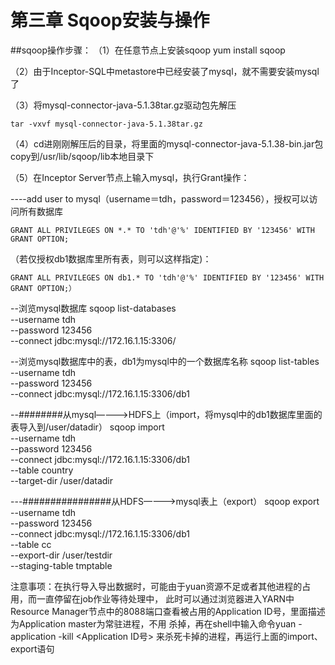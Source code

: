 # 第三章 Sqoop安装与操作
##sqoop操作步骤：
（1）在任意节点上安装sqoop
yum install sqoop

（2）由于Inceptor-SQL中metastore中已经安装了mysql，就不需要安装mysql了

（3）将mysql-connector-java-5.1.38tar.gz驱动包先解压
```
tar -vxvf mysql-connector-java-5.1.38tar.gz
```
（4）cd进刚刚解压后的目录，将里面的mysql-connector-java-5.1.38-bin.jar包copy到/usr/lib/sqoop/lib本地目录下

（5）在Inceptor Server节点上输入mysql，执行Grant操作：

----add user to mysql（username＝tdh，password＝123456），授权可以访问所有数据库
```
GRANT ALL PRIVILEGES ON *.* TO 'tdh'@'%' IDENTIFIED BY '123456' WITH GRANT OPTION;
```
（若仅授权db1数据库里所有表，则可以这样指定)：
```
GRANT ALL PRIVILEGES ON db1.* TO 'tdh'@'%' IDENTIFIED BY '123456' WITH GRANT OPTION;）
```

--浏览mysql数据库
sqoop list-databases \
--username tdh \
--password 123456 \
--connect jdbc:mysql://172.16.1.15:3306/


--浏览mysql数据库中的表，db1为mysql中的一个数据库名称
sqoop list-tables \
--username tdh \
--password 123456 \
--connect jdbc:mysql://172.16.1.15:3306/db1


--########从mysql————>HDFS上（import，将mysql中的db1数据库里面的表导入到/user/datadir）
sqoop import \
--username tdh \
--password 123456 \
--connect jdbc:mysql://172.16.1.15:3306/db1 \
--table country \
--target-dir /user/datadir


---################从HDFS————>mysql表上（export）
sqoop export \
--username tdh \
--password 123456 \
--connect jdbc:mysql://172.16.1.15:3306/db1 \
--table cc \
--export-dir /user/testdir \
--staging-table tmptable


注意事项：在执行导入导出数据时，可能由于yuan资源不足或者其他进程的占用，而一直停留在job作业等待处理中，
此时可以通过浏览器进入YARN中Resource Manager节点中的8088端口查看被占用的Application ID号，里面描述为Application master为常驻进程，不用
杀掉，再在shell中输入命令yuan -application -kill <Application ID号> 来杀死卡掉的进程，再运行上面的import、export语句

